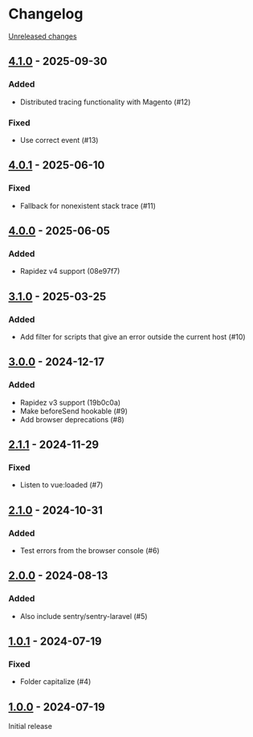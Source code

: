 # Changelog 

[Unreleased changes](https://github.com/rapidez/sentry/compare/4.1.0...4.1.0)
## [4.1.0](https://github.com/rapidez/sentry/releases/tag/4.1.0) - 2025-09-30

### Added

- Distributed tracing functionality with Magento (#12)

### Fixed

- Use correct event (#13)

## [4.0.1](https://github.com/rapidez/sentry/releases/tag/4.0.1) - 2025-06-10

### Fixed

- Fallback for nonexistent stack trace (#11)

## [4.0.0](https://github.com/rapidez/sentry/releases/tag/4.0.0) - 2025-06-05

### Added

- Rapidez v4 support (08e97f7)

## [3.1.0](https://github.com/rapidez/sentry/releases/tag/3.1.0) - 2025-03-25

### Added

- Add filter for scripts that give an error outside the current host (#10)

## [3.0.0](https://github.com/rapidez/sentry/releases/tag/3.0.0) - 2024-12-17

### Added

- Rapidez v3 support (19b0c0a)
- Make beforeSend hookable (#9)
- Add browser deprecations (#8)

## [2.1.1](https://github.com/rapidez/sentry/releases/tag/2.1.1) - 2024-11-29

### Fixed

- Listen to vue:loaded (#7)

## [2.1.0](https://github.com/rapidez/sentry/releases/tag/2.1.0) - 2024-10-31

### Added

- Test errors from the browser console (#6)

## [2.0.0](https://github.com/rapidez/sentry/releases/tag/2.0.0) - 2024-08-13

### Added

- Also include sentry/sentry-laravel (#5)

## [1.0.1](https://github.com/rapidez/sentry/releases/tag/1.0.1) - 2024-07-19

### Fixed

- Folder capitalize (#4)

## [1.0.0](https://github.com/rapidez/sentry/releases/tag/1.0.0) - 2024-07-19

Initial release

